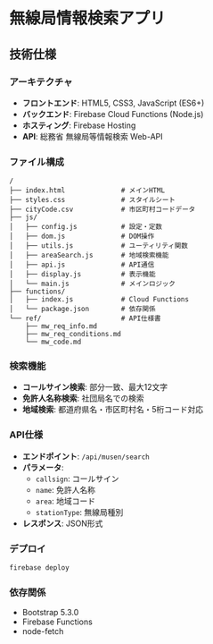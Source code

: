 # 無線局情報検索アプリ

## 技術仕様

### アーキテクチャ
- **フロントエンド**: HTML5, CSS3, JavaScript (ES6+)
- **バックエンド**: Firebase Cloud Functions (Node.js)
- **ホスティング**: Firebase Hosting
- **API**: 総務省 無線局等情報検索 Web-API

### ファイル構成
```
/
├── index.html              # メインHTML
├── styles.css              # スタイルシート
├── cityCode.csv            # 市区町村コードデータ
├── js/
│   ├── config.js           # 設定・定数
│   ├── dom.js              # DOM操作
│   ├── utils.js            # ユーティリティ関数
│   ├── areaSearch.js       # 地域検索機能
│   ├── api.js              # API通信
│   ├── display.js          # 表示機能
│   └── main.js             # メインロジック
├── functions/
│   ├── index.js            # Cloud Functions
│   └── package.json        # 依存関係
└── ref/                    # API仕様書
    ├── mw_req_info.md
    ├── mw_req_conditions.md
    └── mw_code.md
```

### 検索機能
- **コールサイン検索**: 部分一致、最大12文字
- **免許人名称検索**: 社団局名での検索
- **地域検索**: 都道府県名・市区町村名・5桁コード対応

### API仕様
- **エンドポイント**: `/api/musen/search`
- **パラメータ**: 
  - `callsign`: コールサイン
  - `name`: 免許人名称
  - `area`: 地域コード
  - `stationType`: 無線局種別
- **レスポンス**: JSON形式

### デプロイ
```bash
firebase deploy
```

### 依存関係
- Bootstrap 5.3.0
- Firebase Functions
- node-fetch